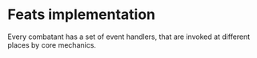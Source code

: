 # Feats implementation #

Every combatant has a set of event handlers, that are invoked at different places by core mechanics.


